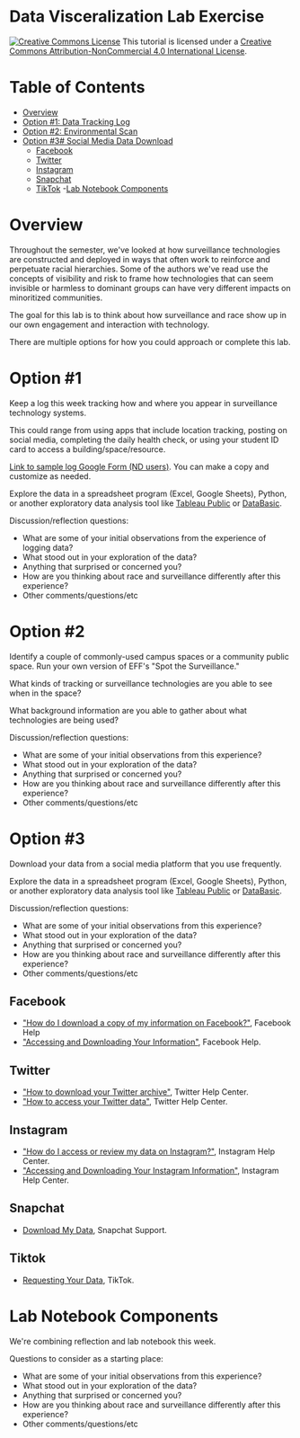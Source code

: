 # Data Visceralization Lab Exercise

<a href="http://creativecommons.org/licenses/by-nc/4.0/" rel="license"><img style="border-width: 0;" src="https://i.creativecommons.org/l/by-nc/4.0/88x31.png" alt="Creative Commons License" /></a>
This tutorial is licensed under a <a href="http://creativecommons.org/licenses/by-nc/4.0/" rel="license">Creative Commons Attribution-NonCommercial 4.0 International License</a>.

# Table of Contents

- [Overview](#overview)
- [Option #1: Data Tracking Log](#option-1)
- [Option #2: Environmental Scan](#option-2)
- [Option #3# Social Media Data Download](#option-3)
  * [Facebook](#facebook)
  * [Twitter](#twitter)
  * [Instagram](#instagram)
  * [Snapchat](#snapchat)
  * [TikTok](#tiktok)
-[Lab Notebook Components](#lab-notebook-components)

# Overview

Throughout the semester, we've looked at how surveillance technologies are constructed and deployed in ways that often work to reinforce and perpetuate racial hierarchies. Some of the authors we've read use the concepts of visibility and risk to frame how technologies that can seem invisible or harmless to dominant groups can have very different impacts on minoritized communities.

The goal for this lab is to think about how surveillance and race show up in our own engagement and interaction with technology.

There are multiple options for how you could approach or complete this lab.

# Option #1

Keep a log this week tracking how and where you appear in surveillance technology systems.

This could range from using apps that include location tracking, posting on social media, completing the daily health check, or using your student ID card to access a building/space/resource.

[Link to sample log Google Form (ND users)](https://docs.google.com/forms/d/1aAm70RY5DxJicoFzcNKSwSCyuLvlKUGYgKIANmsoV70/edit?usp=sharing). You can make a copy and customize as needed.

Explore the data in a spreadsheet program (Excel, Google Sheets), Python, or another exploratory data analysis tool like [Tableau Public](https://www.tableau.com/products/public) or [DataBasic](https://databasic.io/en/wtfcsv/).

Discussion/reflection questions:
- What are some of your initial observations from the experience of logging data?
- What stood out in your exploration of the data?
- Anything that surprised or concerned you?
- How are you thinking about race and surveillance differently after this experience?
- Other comments/questions/etc


# Option #2

Identify a couple of commonly-used campus spaces or a community public space. Run your own version of EFF's "Spot the Surveillance."

What kinds of tracking or surveillance technologies are you able to see when in the space?

What background information are you able to gather about what technologies are being used?

Discussion/reflection questions:
- What are some of your initial observations from this experience?
- What stood out in your exploration of the data?
- Anything that surprised or concerned you?
- How are you thinking about race and surveillance differently after this experience?
- Other comments/questions/etc


# Option #3

Download your data from a social media platform that you use frequently.

Explore the data in a spreadsheet program (Excel, Google Sheets), Python, or another exploratory data analysis tool like [Tableau Public](https://www.tableau.com/products/public) or [DataBasic](https://databasic.io/en/wtfcsv/).

Discussion/reflection questions:
- What are some of your initial observations from this experience?
- What stood out in your exploration of the data?
- Anything that surprised or concerned you?
- How are you thinking about race and surveillance differently after this experience?
- Other comments/questions/etc


## Facebook

- ["How do I download a copy of my information on Facebook?"](https://www.facebook.com/help/212802592074644), Facebook Help
- ["Accessing and Downloading Your Information"](https://www.facebook.com/help/1701730696756992), Facebook Help.

## Twitter

- ["How to download your Twitter archive"](https://help.twitter.com/en/managing-your-account/how-to-download-your-twitter-archive), Twitter Help Center.
- ["How to access your Twitter data"](https://help.twitter.com/en/managing-your-account/accessing-your-twitter-data), Twitter Help Center.

## Instagram

- ["How do I access or review my data on Instagram?"](https://www.facebook.com/help/instagram/181231772500920), Instagram Help Center.
- ["Accessing and Downloading Your Instagram Information"](https://help.instagram.com/contact/505535973176353), Instagram Help Center.

## Snapchat

- [Download My Data](https://support.snapchat.com/en-US/a/download-my-data), Snapchat Support.

## Tiktok

- [Requesting Your Data](https://support.tiktok.com/en/account-and-privacy/personalized-ads-and-data/requesting-your-data), TikTok.

# Lab Notebook Components

We're combining reflection and lab notebook this week.

Questions to consider as a starting place:
- What are some of your initial observations from this experience?
- What stood out in your exploration of the data?
- Anything that surprised or concerned you?
- How are you thinking about race and surveillance differently after this experience?
- Other comments/questions/etc

